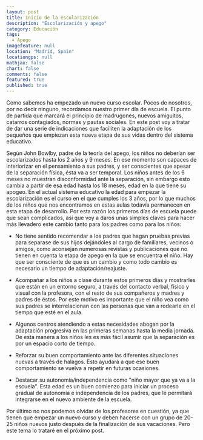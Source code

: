 ```yaml
---
layout: post
title: Inicio de la escolarización
description: "Escolarización y apego"
category: Educación
tags: 
  - Apego
imagefeature: null
location: "Madrid, Spain"
locationgps: null
mathjax: false
chart: false
comments: false
featured: true
published: true
---
```




Como sabemos ha empezado un nuevo curso escolar. Pocos de nosotros, por no decir ninguno, recordamos nuestro primer día de escuela. El punto de partida que marcará el principio de madrugones, nuevos amiguitos, catarros contagiados, normas y pautas sociales. En este post voy a tratar de dar una serie de indicaciones que faciliten la adaptación de los pequeños que empiezan esta nueva etapa de sus vidas dentro del sistema educativo.

Según John Bowlby, padre de la teoría del apego, los niños no deberían ser escolarizados hasta los 2 años y 9 meses. En ese momento son capaces de interiorizar en el pensamiento a sus padres, y ser conscientes que apesar de la separación física, ésta va a ser temporal. Los niños antes de los 6 meses no muestran disconformidad ante la separación, sin embargo esto cambia a partir de esa edad hasta los 18 meses, edad en la que tiene su apogeo. En el actual sistema educativo la edad para empezar la escolarización es el curso en el que cumples los 3 años, por lo que muchos de los niños que nos encontramos en estas aulas todavía permanecen en esta etapa de desarrollo. Por esta razón los primeros días de escuela puede que sean complicados, así que voy a daros unas simples claves para hacer más llevadero este cambio tanto para los padres como para los niños:

- No tiene sentido recomendar a los padres que hagan pruebas previas para separase de sus hijos dejándoles al cargo de familiares, vecinos o amigos, como aconsejan numerosas revistas y publicaciones que no tienen en cuenta la etapa de apego en la que se encuentra el niño. Hay que ser consciente de que es un cambio y como todo cambio es necesario un tiempo de adaptación/reajuste.

- Acompañar a los niños a clase durante estos primeros días y mostrarles que están en un entorno seguro, a través del contacto verbal, físico y visual con la profesora, con el resto de sus compañeros y madres y padres de éstos. Por este motivo es importante que el niño vea como sus padres se interrelacionan con las personas que van a rodearle en el tiempo que esté en el aula.

- Algunos centros atendiendo a estas necesidades abogan por la adaptación progresiva en las primeras semanas hasta la media jornada. De esta manera a los niños les es más fácil asumir que la separación es por un espacio corto de tiempo.

- Reforzar su buen comportamiento ante las diferentes situaciones nuevas a través de halagos. Esto ayudará a que ese buen comportamiento se vuelva a repetir en futuras ocasiones. 

- Destacar su autonomía/independencia como "niño mayor que ya va a la escuela". Esta edad es un buen comienzo para iniciar un proceso gradual de autonomía e independencia de los padres, que le permitará integrarse en el nuevo ambiente de la escuela.

Por último no nos podemos olvidar de los profesores en cuestión, ya que tienen que empezar un nuevo curso y deben hacerse con un grupo de 20-25 niños nuevos justo después de la finalización de sus vacaciones. Pero este tema lo trataré en el próximo post.



